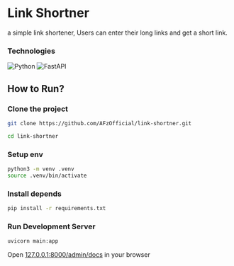 # Link Shortner

a simple link shortener, Users can enter their long links and get a short link.

### Technologies
![Python](https://img.shields.io/badge/Python-FFD43B?style=for-the-badge&logo=python&logoColor=blue) ![FastAPI](https://img.shields.io/badge/fastapi-109989?style=for-the-badge&logo=FASTAPI&logoColor=white)

## How to Run?
### Clone the project
```bash
git clone https://github.com/AFzOfficial/link-shortner.git

cd link-shortner
```

### Setup env
```bash
python3 -m venv .venv
source .venv/bin/activate
```

### Install depends
```bash
pip install -r requirements.txt
```

### Run Development Server
```bash
uvicorn main:app
```

Open [127.0.0.1:8000/admin/docs](http://127.0.0.1:8000/admin/docs) in your browser
